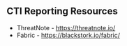 ## CTI Reporting Resources

- ThreatNote - https://threatnote.io/
- Fabric - https://blackstork.io/fabric/

